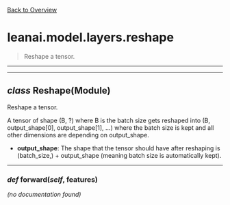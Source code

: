 [Back to Overview](../../../README.md)



# leanai.model.layers.reshape

> Reshape a tensor.


---
---
## *class* **Reshape**(Module)

Reshape a tensor.

A tensor of shape (B, ?) where B is the batch size gets reshaped into (B, output_shape[0], output_shape[1], ...) where the batch size is kept and all other dimensions are depending on output_shape.

* **output_shape**: The shape that the tensor should have after reshaping is (batch_size,) + output_shape (meaning batch size is automatically kept).


---
### *def* **forward**(*self*, features)

*(no documentation found)*

